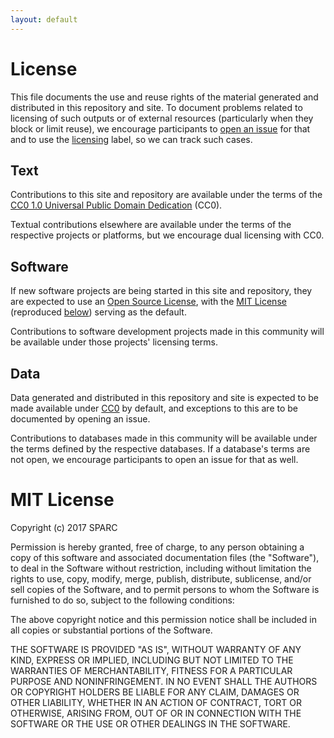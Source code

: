 ```yaml
---
layout: default
---
```


# License

This file documents the use and reuse rights of the material generated and distributed in this repository and site. To document problems related to licensing of such outputs or of external resources (particularly when they block or limit reuse), we encourage participants to [open an issue](https://github.com/OpenScienceRoadmap/OpenScienceRoadmap.github.io/issues/new) for that and to use the [licensing](https://github.com/OpenScienceRoadmap/OpenScienceRoadmap.github.io/labels/licensing) label, so we can track such cases.

## Text

Contributions to this site and repository are available under the terms of the [CC0 1.0 Universal Public Domain Dedication](https://creativecommons.org/publicdomain/zero/1.0/deed.en) (CC0).

Textual contributions elsewhere are available under the terms of the respective projects or platforms, but we encourage dual licensing with CC0.

## Software

If new software projects are being started in this site and repository, they are expected to use an [Open Source License](https://opensource.org/licenses), with the [MIT License](https://opensource.org/licenses/MIT) (reproduced [below](#mit-license)) serving as the default.

Contributions to software development projects made in this community will be available under those projects' licensing terms. 

## Data

Data generated and distributed in this repository and site is expected to be made available under [CC0](https://creativecommons.org/publicdomain/zero/1.0/deed.en) by default, and exceptions to this are to be documented by opening an issue.

Contributions to databases made in this community will be available under the terms defined by the respective databases. If a database's terms are not open, we encourage participants to open an issue for that as well.

# MIT License

Copyright (c) 2017 SPARC

Permission is hereby granted, free of charge, to any person obtaining a copy
of this software and associated documentation files (the "Software"), to deal
in the Software without restriction, including without limitation the rights
to use, copy, modify, merge, publish, distribute, sublicense, and/or sell
copies of the Software, and to permit persons to whom the Software is
furnished to do so, subject to the following conditions:

The above copyright notice and this permission notice shall be included in all
copies or substantial portions of the Software.

THE SOFTWARE IS PROVIDED "AS IS", WITHOUT WARRANTY OF ANY KIND, EXPRESS OR
IMPLIED, INCLUDING BUT NOT LIMITED TO THE WARRANTIES OF MERCHANTABILITY,
FITNESS FOR A PARTICULAR PURPOSE AND NONINFRINGEMENT. IN NO EVENT SHALL THE
AUTHORS OR COPYRIGHT HOLDERS BE LIABLE FOR ANY CLAIM, DAMAGES OR OTHER
LIABILITY, WHETHER IN AN ACTION OF CONTRACT, TORT OR OTHERWISE, ARISING FROM,
OUT OF OR IN CONNECTION WITH THE SOFTWARE OR THE USE OR OTHER DEALINGS IN THE
SOFTWARE.

